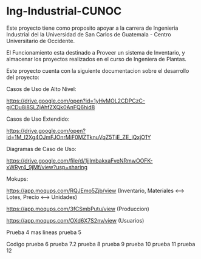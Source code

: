 # Ing-Industrial-CUNOC
Este proyecto tiene como proposito apoyar a la carrera de Ingenieria Industrial del la Universidad de San Carlos de Guatemala - Centro Universitario de Occidente.

El Funcionamiento esta destinado a Proveer un sistema de Inventario, y almacenar los proyectos realizados en el curso de Ingeniera de Plantas.

Este proyecto cuenta con la siguiente documentacion sobre el desarrollo del proyecto:

Casos de Uso de Alto Nivel:

https://drive.google.com/open?id=1yHvMOL2CDPCzC-gjCDu8i8SLZjAhfZXQk0AnFQ6hid8

Casos de Uso Extendido:

https://drive.google.com/open?id=1M_l2Xg4OJmFJOnrMiF0MZTknuVqZ5TiE_ZE_iQxjO1Y

Diagramas de Caso de Uso:

https://drive.google.com/file/d/1jjlmbakxaFveNRmwOOFK-xWRyr4_9jMf/view?usp=sharing

Mokups:

https://app.moqups.com/RQJEmo5Zjb/view  (Inventario, Materiales <--> Lotes, Precio <--> Unidades)

https://app.moqups.com/3fCSmbPutu/view  (Produccion)

https://app.moqups.com/OXd6X7S2nv/view  (Usuarios) 


Prueba 4
mas lineas
prueba 5

Codigo
prueba 6
prueba 7.2
prueba 8
prueba 9
prueba 10
prueba 11
prueba 12
